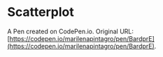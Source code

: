 # Scatterplot

A Pen created on CodePen.io. Original URL: [https://codepen.io/marilenapintagro/pen/BardprE](https://codepen.io/marilenapintagro/pen/BardprE).

